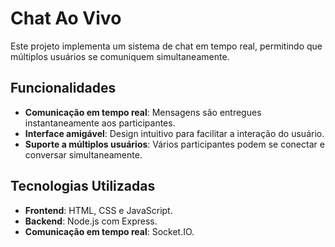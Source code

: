 # Chat Ao Vivo

Este projeto implementa um sistema de chat em tempo real, permitindo que múltiplos usuários se comuniquem simultaneamente.

## Funcionalidades

- **Comunicação em tempo real**: Mensagens são entregues instantaneamente aos participantes.
- **Interface amigável**: Design intuitivo para facilitar a interação do usuário.
- **Suporte a múltiplos usuários**: Vários participantes podem se conectar e conversar simultaneamente.

## Tecnologias Utilizadas

- **Frontend**: HTML, CSS e JavaScript.
- **Backend**: Node.js com Express.
- **Comunicação em tempo real**: Socket.IO.
